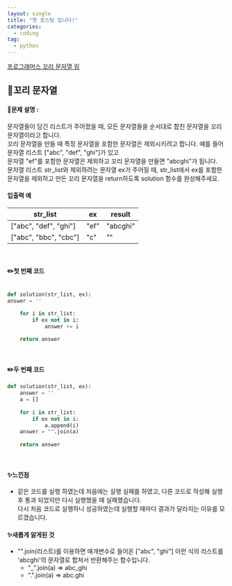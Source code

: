 ```yaml
---
layout: single
title: "첫 포스팅 입니다!"
categories: 
  - coding
tag:
  - python
--- 
```

[프로그래머스 꼬리 문자열 링](https://school.programmers.co.kr/learn/courses/30/lessons/181841)  

## 📌꼬리 문자열
#### 📖문제 설명 :  
문자열들이 담긴 리스트가 주어졌을 때, 모든 문자열들을 순서대로 합친 문자열을 꼬리 문자열이라고 합니다.  
꼬리 문자열을 만들 때 특정 문자열을 포함한 문자열은 제외시키려고 합니다. 예를 들어 문자열 리스트 ["abc", "def", "ghi"]가 있고  
문자열 "ef"를 포함한 문자열은 제외하고 꼬리 문자열을 만들면 "abcghi"가 됩니다.  
문자열 리스트 str_list와 제외하려는 문자열 ex가 주어질 때, str_list에서 ex를 포함한 문자열을 제외하고 만든 꼬리 문자열을 return하도록 solution 함수를 완성해주세요.

#### 입출력 예  

|str_list|ex|result|
|---|---|---|
|["abc", "def", "ghi"] |"ef"|"abcghi"|
|["abc", "bbc", "cbc"]|"c"|""|  


<br>

#### ✏️첫 번째 코드
```python

def solution(str_list, ex):
answer = ''

    for i in str_list:
        if ex not in i:
            answer += i
        
    return answer
```

<br>

#### ✏️두 번째 코드
```python
def solution(str_list, ex):
    answer = ''
    a = []
    
    for i in str_list:
        if ex not in i:
            a.append(i)
    answer = "".join(a)
        
    return answer
```

<br>

#### ✨느낀점 
- 같은 코드를 실행 하였는데 처음에는 실행 실패를 하였고, 
다른 코드로 작성해 실행 후 통과 되었지만 다시 실행했을 때 실패했습니다.   
다시 처음 코드로 실행하니 성공하였는데 실행할 때마다 결과가 달라지는 이유를 모르겠습니다.

#### ✨새롭게 알게된 것
- "".join(리스트)를 이용하면 매개변수로 들어온 ["abc", "ghi"] 이런 식의 리스트를 'abcghi'의 문자열로 합쳐서 반환해주는 함수입니다.
  - "_".join(a) => abc_ghi
  - ".".join(a) => abc.ghi
  
